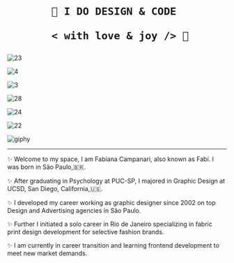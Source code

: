  <h1 align="center">  
    
    
    🎨 I DO DESIGN & CODE 

       < with love & joy /> 🤎  
</h1>



![23](https://user-images.githubusercontent.com/113218619/207894203-5cfb9334-1542-4637-af1a-66cca99c0519.gif)

![4](https://user-images.githubusercontent.com/113218619/207893609-1a1b1122-b5f1-44c8-9b9f-7cfb4d09498b.gif)


![3](https://user-images.githubusercontent.com/113218619/207893061-733932f5-572f-4110-8e19-ab74f62ea6a6.gif)


![28](https://user-images.githubusercontent.com/113218619/207892236-528ef237-af16-42a1-b3c1-e7c0ae8c85ca.gif)

   
![24](https://user-images.githubusercontent.com/113218619/207889067-8edb19fc-a500-413d-b1cf-08182f64ca10.gif)
  
   ![22](https://user-images.githubusercontent.com/113218619/207888564-2b2fca5c-3d8f-4b53-9551-f2d0b0528eb9.gif)     
 
 
 ![giphy](https://user-images.githubusercontent.com/113218619/207639193-8a8043cf-f905-45ff-a4bc-da3d83613752.gif)
 __________________________________________________________________________________________
                        
     
                        

✨ Welcome to my space, I am Fabiana Campanari, also known as Fabí. I was born in São Paulo,🇧🇷.

✨ After graduating in Psychology at PUC-SP, I majored in Graphic Design at UCSD, San Diego, California,🇺🇸.

✨ I developed my career working as graphic designer since 2002 on top Design and Advertising agencies in São Paulo.

✨ Further I initiated a solo career in Rio de Janeiro specializing in fabric print design development for selective fashion brands.

✨ I am currently in career transition and learning frontend development to meet new market demands. 

